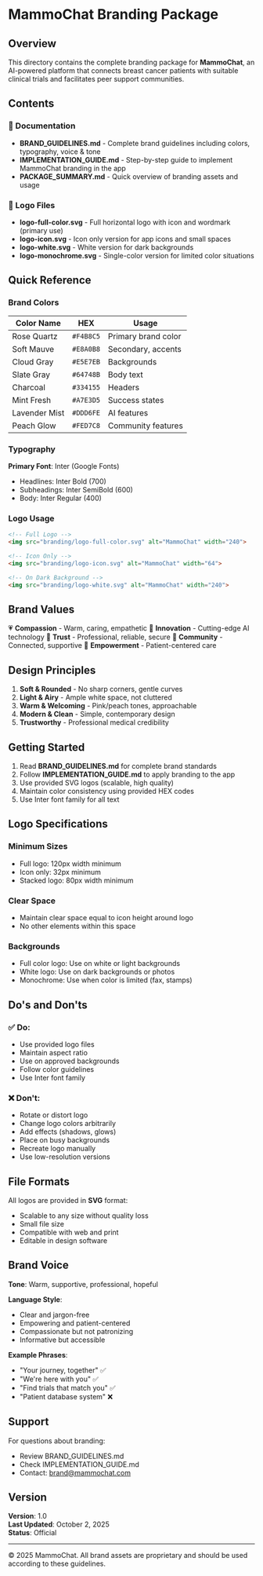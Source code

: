 # MammoChat Branding Package

## Overview

This directory contains the complete branding package for **MammoChat**, an AI-powered platform that connects breast cancer patients with suitable clinical trials and facilitates peer support communities.

## Contents

### 📘 Documentation
- **BRAND_GUIDELINES.md** - Complete brand guidelines including colors, typography, voice & tone
- **IMPLEMENTATION_GUIDE.md** - Step-by-step guide to implement MammoChat branding in the app
- **PACKAGE_SUMMARY.md** - Quick overview of branding assets and usage

### 🎨 Logo Files
- **logo-full-color.svg** - Full horizontal logo with icon and wordmark (primary use)
- **logo-icon.svg** - Icon only version for app icons and small spaces
- **logo-white.svg** - White version for dark backgrounds
- **logo-monochrome.svg** - Single-color version for limited color situations

## Quick Reference

### Brand Colors

| Color Name | HEX | Usage |
|------------|-----|-------|
| Rose Quartz | `#F4B8C5` | Primary brand color |
| Soft Mauve | `#E8A0B8` | Secondary, accents |
| Cloud Gray | `#E5E7EB` | Backgrounds |
| Slate Gray | `#64748B` | Body text |
| Charcoal | `#334155` | Headers |
| Mint Fresh | `#A7E3D5` | Success states |
| Lavender Mist | `#DDD6FE` | AI features |
| Peach Glow | `#FED7C8` | Community features |

### Typography

**Primary Font**: Inter (Google Fonts)
- Headlines: Inter Bold (700)
- Subheadings: Inter SemiBold (600)
- Body: Inter Regular (400)

### Logo Usage

```html
<!-- Full Logo -->
<img src="branding/logo-full-color.svg" alt="MammoChat" width="240">

<!-- Icon Only -->
<img src="branding/logo-icon.svg" alt="MammoChat" width="64">

<!-- On Dark Background -->
<img src="branding/logo-white.svg" alt="MammoChat" width="240">
```

## Brand Values

💗 **Compassion** - Warm, caring, empathetic
🔬 **Innovation** - Cutting-edge AI technology
🤝 **Trust** - Professional, reliable, secure
👥 **Community** - Connected, supportive
💪 **Empowerment** - Patient-centered care

## Design Principles

1. **Soft & Rounded** - No sharp corners, gentle curves
2. **Light & Airy** - Ample white space, not cluttered
3. **Warm & Welcoming** - Pink/peach tones, approachable
4. **Modern & Clean** - Simple, contemporary design
5. **Trustworthy** - Professional medical credibility

## Getting Started

1. Read **BRAND_GUIDELINES.md** for complete brand standards
2. Follow **IMPLEMENTATION_GUIDE.md** to apply branding to the app
3. Use provided SVG logos (scalable, high quality)
4. Maintain color consistency using provided HEX codes
5. Use Inter font family for all text

## Logo Specifications

### Minimum Sizes
- Full logo: 120px width minimum
- Icon only: 32px minimum
- Stacked logo: 80px width minimum

### Clear Space
- Maintain clear space equal to icon height around logo
- No other elements within this space

### Backgrounds
- Full color logo: Use on white or light backgrounds
- White logo: Use on dark backgrounds or photos
- Monochrome: Use when color is limited (fax, stamps)

## Do's and Don'ts

### ✅ Do:
- Use provided logo files
- Maintain aspect ratio
- Use on approved backgrounds
- Follow color guidelines
- Use Inter font family

### ❌ Don't:
- Rotate or distort logo
- Change logo colors arbitrarily
- Add effects (shadows, glows)
- Place on busy backgrounds
- Recreate logo manually
- Use low-resolution versions

## File Formats

All logos are provided in **SVG** format:
- Scalable to any size without quality loss
- Small file size
- Compatible with web and print
- Editable in design software

## Brand Voice

**Tone**: Warm, supportive, professional, hopeful

**Language Style**:
- Clear and jargon-free
- Empowering and patient-centered
- Compassionate but not patronizing
- Informative but accessible

**Example Phrases**:
- "Your journey, together" ✅
- "We're here with you" ✅
- "Find trials that match you" ✅
- "Patient database system" ❌

## Support

For questions about branding:
- Review BRAND_GUIDELINES.md
- Check IMPLEMENTATION_GUIDE.md
- Contact: brand@mammochat.com

## Version

**Version**: 1.0  
**Last Updated**: October 2, 2025  
**Status**: Official

---

© 2025 MammoChat. All brand assets are proprietary and should be used according to these guidelines.
